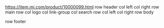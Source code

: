 https://item.mi.com/product/10000099.html
row header
    col left
    col right
row main
    row
        col logo
        col link-group
        col search
    row
        col left
        col right
row body
    
row footer